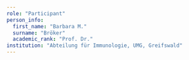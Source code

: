 ```yaml
---
role: "Participant"
person_info: 
  first_name: "Barbara M."
  surname: "Bröker"
  academic_rank: "Prof. Dr."
institution: "Abteilung für Immunologie, UMG, Greifswald"
---
```

